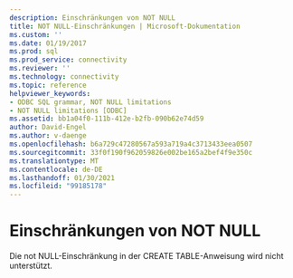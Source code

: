 ```yaml
---
description: Einschränkungen von NOT NULL
title: NOT NULL-Einschränkungen | Microsoft-Dokumentation
ms.custom: ''
ms.date: 01/19/2017
ms.prod: sql
ms.prod_service: connectivity
ms.reviewer: ''
ms.technology: connectivity
ms.topic: reference
helpviewer_keywords:
- ODBC SQL grammar, NOT NULL limitations
- NOT NULL limitations [ODBC]
ms.assetid: bb1a04f0-111b-412e-b2fb-090b62e74d59
author: David-Engel
ms.author: v-daenge
ms.openlocfilehash: b6a729c47280567a593a719a4c3713433eea0507
ms.sourcegitcommit: 33f0f190f962059826e002be165a2bef4f9e350c
ms.translationtype: MT
ms.contentlocale: de-DE
ms.lasthandoff: 01/30/2021
ms.locfileid: "99185178"
---
```

# <a name="not-null-limitations"></a>Einschränkungen von NOT NULL
Die not NULL-Einschränkung in der CREATE TABLE-Anweisung wird nicht unterstützt.

